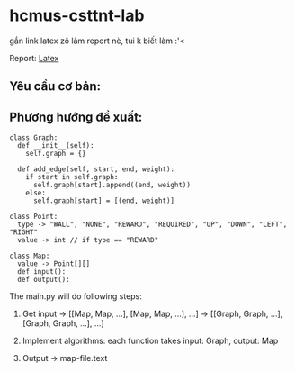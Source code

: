 # hcmus-csttnt-lab
gắn link latex zô làm report nè, tui k biết làm :'<

Report: [Latex](https://github.com/Wanbicoi/hcmus-csttnt-lab/blob/main/README.md)

## Yêu cầu cơ bản: 

## Phương hướng đề xuất:

```
class Graph: 
  def __init__(self):
    self.graph = {}

  def add_edge(self, start, end, weight):
    if start in self.graph:
      self.graph[start].append((end, weight))
    else:
      self.graph[start] = [(end, weight)]
```

```
class Point:
  type -> "WALL", "NONE", "REWARD", "REQUIRED", "UP", "DOWN", "LEFT", "RIGHT"
  value -> int // if type == "REWARD"

class Map:
  value -> Point[][]
  def input():
  def output():
```
The main.py will do following steps:

1. Get input -> [[Map, Map, ...], [Map, Map, ...], ...] -> [[Graph, Graph, ...], [Graph, Graph, ...], ...]

2. Implement algorithms: each function takes input: Graph, output: Map

3. Output -> map-file.text


